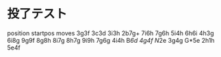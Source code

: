 # 投了テスト
position startpos moves 3g3f 3c3d 3i3h 2b7g+ 7i6h 7g6h 5i4h 6h6i 4h3g 6i8g 9g9f 8g8h 8i7g 8h7g 9i9h 7g6g 4i4h B*6d 4g4f N*2e 3g4g G*5e 2h1h 5e4f

